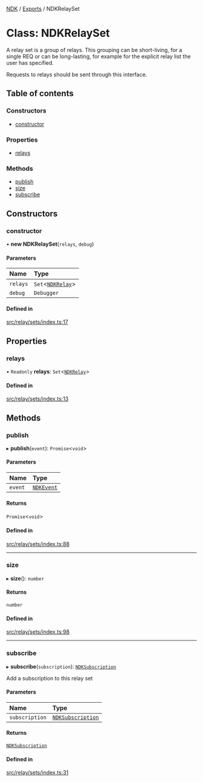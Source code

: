 [NDK](../README.md) / [Exports](../modules.md) / NDKRelaySet

# Class: NDKRelaySet

A relay set is a group of relays. This grouping can be short-living, for a single
REQ or can be long-lasting, for example for the explicit relay list the user
has specified.

Requests to relays should be sent through this interface.

## Table of contents

### Constructors

- [constructor](NDKRelaySet.md#constructor)

### Properties

- [relays](NDKRelaySet.md#relays)

### Methods

- [publish](NDKRelaySet.md#publish)
- [size](NDKRelaySet.md#size)
- [subscribe](NDKRelaySet.md#subscribe)

## Constructors

### constructor

• **new NDKRelaySet**(`relays`, `debug`)

#### Parameters

| Name | Type |
| :------ | :------ |
| `relays` | `Set`<[`NDKRelay`](NDKRelay.md)\> |
| `debug` | `Debugger` |

#### Defined in

[src/relay/sets/index.ts:17](https://github.com/nostr-dev-kit/ndk/blob/bdedd0e/src/relay/sets/index.ts#L17)

## Properties

### relays

• `Readonly` **relays**: `Set`<[`NDKRelay`](NDKRelay.md)\>

#### Defined in

[src/relay/sets/index.ts:13](https://github.com/nostr-dev-kit/ndk/blob/bdedd0e/src/relay/sets/index.ts#L13)

## Methods

### publish

▸ **publish**(`event`): `Promise`<`void`\>

#### Parameters

| Name | Type |
| :------ | :------ |
| `event` | [`NDKEvent`](NDKEvent.md) |

#### Returns

`Promise`<`void`\>

#### Defined in

[src/relay/sets/index.ts:88](https://github.com/nostr-dev-kit/ndk/blob/bdedd0e/src/relay/sets/index.ts#L88)

___

### size

▸ **size**(): `number`

#### Returns

`number`

#### Defined in

[src/relay/sets/index.ts:98](https://github.com/nostr-dev-kit/ndk/blob/bdedd0e/src/relay/sets/index.ts#L98)

___

### subscribe

▸ **subscribe**(`subscription`): [`NDKSubscription`](NDKSubscription.md)

Add a subscription to this relay set

#### Parameters

| Name | Type |
| :------ | :------ |
| `subscription` | [`NDKSubscription`](NDKSubscription.md) |

#### Returns

[`NDKSubscription`](NDKSubscription.md)

#### Defined in

[src/relay/sets/index.ts:31](https://github.com/nostr-dev-kit/ndk/blob/bdedd0e/src/relay/sets/index.ts#L31)
